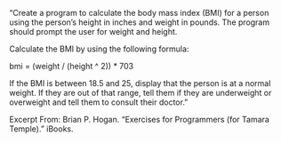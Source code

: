 “Create a program to calculate the body mass index (BMI) for a person using the person’s height in inches and weight in pounds. The program should prompt the user for weight and height.

Calculate the BMI by using the following formula:

bmi = (weight / (height ^ 2)) * 703

If the BMI is between 18.5 and 25, display that the person is at a normal weight. If they are out of that range, tell them if they are underweight or overweight and tell them to consult their doctor.”

Excerpt From: Brian P. Hogan. “Exercises for Programmers (for Tamara Temple).” iBooks.
